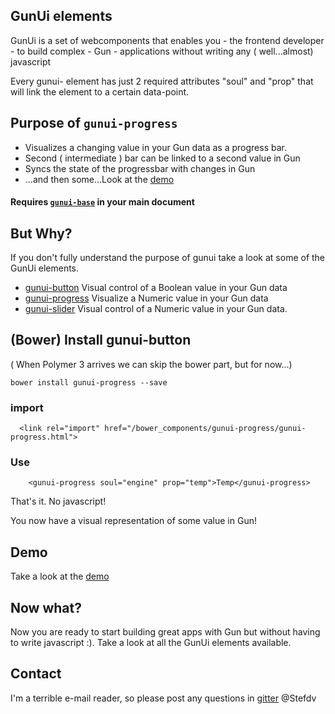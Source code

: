 ## GunUi elements
GunUi is a set of webcomponents that enables you - the frontend developer - to build complex - Gun - applications without writing any ( well...almost) javascript

Every gunui- element has just 2 required attributes "soul" and "prop" that will link the element to a certain data-point.

## Purpose of `gunui-progress`
* Visualizes a changing value in your Gun data as a progress bar.
* Second ( intermediate ) bar can be linked to a second value in Gun
* Syncs the state of the progressbar with changes in Gun
* ...and then some...Look at the [demo](https://stefdv.github.io/gunui-progress/components/gunui-progress/demo/index.html)

#### Requires [`gunui-base`](https://github.com/Stefdv/gunui-base) in your main document

## But Why?
If you don't fully understand the purpose of gunui take a look at some of the GunUi elements.
* [gunui-button](https://stefdv.github.io/gunui-button/components/gunui-button/demo/index.html) Visual control of a Boolean value in your Gun data
* [gunui-progress](https://stefdv.github.io/gunui-progress/components/gunui-progress/demo/index.html) Visualize a Numeric value in your Gun data
* [gunui-slider](https://stefdv.github.io/gunui-slider/components/gunui-slider/demo/index.html) Visual control of a Numeric value in your Gun data.

## (Bower) Install gunui-button
( When Polymer 3 arrives we can skip the bower part, but for now...)
```
bower install gunui-progress --save
```
### import
```
  <link rel="import" href="/bower_components/gunui-progress/gunui-progress.html">
```
### Use
```
    <gunui-progress soul="engine" prop="temp">Temp</gunui-progress>
```
That's it. No javascript!

You now have a visual representation of some value in Gun!
## Demo
Take a look at the [demo](https://stefdv.github.io/gunui-progress/components/gunui-progress/demo/index.html)
## Now what?
Now you are ready to start building great apps with Gun but without having to write javascript :). Take a look at all the GunUi elements available.

## Contact
I'm a terrible e-mail reader, so please post any questions in [gitter](https://gitter.im/amark/gun) @Stefdv
